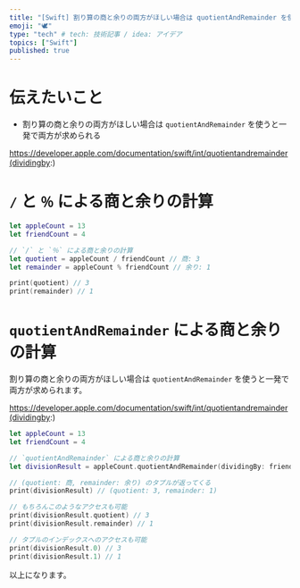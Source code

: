 ```yaml
---
title: "[Swift] 割り算の商と余りの両方がほしい場合は quotientAndRemainder を使おう"
emoji: "🕊"
type: "tech" # tech: 技術記事 / idea: アイデア
topics: ["Swift"]
published: true
---
```


# 伝えたいこと

- 割り算の商と余りの両方がほしい場合は `quotientAndRemainder` を使うと一発で両方が求められる

https://developer.apple.com/documentation/swift/int/quotientandremainder(dividingby:)

# `/` と `％` による商と余りの計算

```swift
let appleCount = 13
let friendCount = 4

// `/` と `％` による商と余りの計算
let quotient = appleCount / friendCount // 商: 3
let remainder = appleCount % friendCount // 余り: 1

print(quotient) // 3
print(remainder) // 1
```

# `quotientAndRemainder` による商と余りの計算

割り算の商と余りの両方がほしい場合は `quotientAndRemainder` を使うと一発で両方が求められます。

https://developer.apple.com/documentation/swift/int/quotientandremainder(dividingby:)

```swift
let appleCount = 13
let friendCount = 4

// `quotientAndRemainder` による商と余りの計算
let divisionResult = appleCount.quotientAndRemainder(dividingBy: friendCount)

// (quotient: 商, remainder: 余り) のタプルが返ってくる
print(divisionResult) // (quotient: 3, remainder: 1)

// もちろんこのようなアクセスも可能
print(divisionResult.quotient) // 3
print(divisionResult.remainder) // 1

// タプルのインデックスへのアクセスも可能
print(divisionResult.0) // 3
print(divisionResult.1) // 1
```

以上になります。
